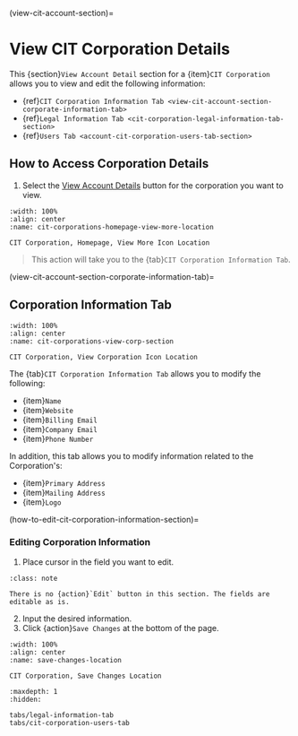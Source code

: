 
(view-cit-account-section)=
# View CIT Corporation Details

This {section}`View Account Detail` section for a {item}`CIT Corporation` allows you to view and edit the following information:

- {ref}`CIT Corporation Information Tab <view-cit-account-section-corporate-information-tab>`
- {ref}`Legal Information Tab <cit-corporation-legal-information-tab-section>`
- {ref}`Users Tab <account-cit-corporation-users-tab-section>`

## How to Access Corporation Details

1. Select the [View Account Details](#view-more-icon) button for the corporation you want to view.

```{lazyfigure} ../../../_static/solo_app/CIT_Corporation/cit-corporations-homepage-view-more-location.webp
:width: 100%
:align: center
:name: cit-corporations-homepage-view-more-location

CIT Corporation, Homepage, View More Icon Location
```

> This action will take you to the {tab}`CIT Corporation Information Tab`.

(view-cit-account-section-corporate-information-tab)=
## Corporation Information Tab

```{lazyfigure} ../../../_static/solo_app/CIT_Corporation/cit-corporations-view-corp-section.webp
:width: 100%
:align: center
:name: cit-corporations-view-corp-section

CIT Corporation, View Corporation Icon Location
```

The {tab}`CIT Corporation Information Tab` allows you to modify the following:

- {item}`Name`
- {item}`Website`
- {item}`Billing Email`
- {item}`Company Email`
- {item}`Phone Number`

In addition, this tab allows you to modify information related to the Corporation's:

- {item}`Primary Address`
- {item}`Mailing Address`
- {item}`Logo`

(how-to-edit-cit-corporation-information-section)=
### Editing Corporation Information

1. Place cursor in the field you want to edit.

```{admonition} Note
:class: note

There is no {action}`Edit` button in this section. The fields are editable as is.
```

2. Input the desired information.
3. Click {action}`Save Changes` at the bottom of the page.

```{lazyfigure} ../../../_static/solo_app/Universal/view-sponsorship-organization/save-changes-location.jpg
:width: 100%
:align: center
:name: save-changes-location

CIT Corporation, Save Changes Location
```

```{toctree}
:maxdepth: 1
:hidden:

tabs/legal-information-tab
tabs/cit-corporation-users-tab
```